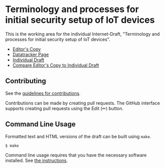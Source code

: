 # Terminology and processes for initial security setup of IoT devices

This is the working area for the individual Internet-Draft, "Terminology and processes for initial security setup of IoT devices".

* [Editor's Copy](https://t2trg.github.io/sbootstrapping/#go.draft-irtf-t2trg-security-setup-iot-devices.html)
* [Datatracker Page](https://datatracker.ietf.org/doc/draft-irtf-t2trg-security-setup-iot-devices)
* [Individual Draft](https://datatracker.ietf.org/doc/html/draft-irtf-t2trg-security-setup-iot-devices)
* [Compare Editor's Copy to Individual Draft](https://t2trg.github.io/sbootstrapping/#go.draft-irtf-t2trg-security-setup-iot-devices.diff)


## Contributing

See the
[guidelines for contributions](https://github.com/t2trg/sbootstrapping/blob/master/CONTRIBUTING.md).

Contributions can be made by creating pull requests.
The GitHub interface supports creating pull requests using the Edit (✏) button.


## Command Line Usage

Formatted text and HTML versions of the draft can be built using `make`.

```sh
$ make
```

Command line usage requires that you have the necessary software installed.  See
[the instructions](https://github.com/martinthomson/i-d-template/blob/main/doc/SETUP.md).

